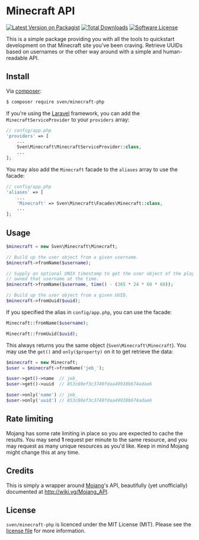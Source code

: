 # Minecraft API

[![Latest Version on Packagist][ico-version]][link-packagist]
[![Total Downloads][ico-downloads]][link-downloads]
[![Software License][ico-license]](LICENSE.md)

This is a simple package providing you with all the tools to quickstart
development on that Minecraft site you've been craving. Retrieve UUIDs based
on usernames or the other way around with a simple and human-readable API.

## Install

Via [composer](http://getcomposer.org):

```bash
$ composer require sven/minecraft-php
```

If you're using the [Laravel](http://laravel.com) framework, you can add the `MinecraftServiceProvider` to your
`providers` array:

```php
// config/app.php
'providers' => [
    ...
    Sven\Minecraft\MinecraftServiceProvider::class,
    ...
];
```

You may also add the `Minecraft` facade to the `aliases` array to use the facade:

```php
// config/app.php
'aliases' => [
    ...
    'Minecraft' => Sven\Minecraft\Facades\Minecraft::class,
    ...
];
```

## Usage

```php
$minecraft = new Sven\Minecraft\Minecraft;

// Build up the user object from a given username.
$minecraft->fromName($username);

// Supply an optional UNIX timestamp to get the user object of the player who
// owned that username at the time.
$minecraft->fromName($username, time() - (365 * 24 * 60 * 60));

// Build up the user object from a given UUID.
$minecraft->fromUuid($uuid);
```

If you specified the alias in `config/app.php`, you can use the facade:

```php
Minecraft::fromName($username);

Minecraft::fromUuid($uuid);
```

This always returns you the same object (`Sven\Minecraft\Minecraft`). You may use
the `get()` and `only($property)` on it to get retrieve the data:

```php
$minecraft = new Minecraft;
$user = $minecraft->fromName('jeb_');

$user->get()->name  // jeb_
$user->get()->uuid  // 853c80ef3c3749fdaa49938b674adae6

$user->only('name') // jeb_
$user->only('uuid') // 853c80ef3c3749fdaa49938b674adae6
```

## Rate limiting

Mojang has some rate limiting in place so you are expected to cache the
results. You may send **1** request per minute to the same resource, and
you may request as many unique resources as you'd like. Keep in mind
Mojang might change this at any time.

## Credits
This is simply a wrapper around [Mojang](https://mojang.com)'s API, beautifully
(yet unofficially) documented at http://wiki.vg/Mojang_API.

## License

`sven/minecraft-php` is licenced under the MIT License (MIT). Please see the
[license file](LICENSE.md) for more information.

[ico-version]: https://img.shields.io/packagist/v/sven/minecraft-php.svg?style=flat-square
[ico-license]: https://img.shields.io/badge/license-MIT-green.svg?style=flat-square
[ico-downloads]: https://img.shields.io/packagist/dt/sven/minecraft-php.svg?style=flat-square

[link-packagist]: https://packagist.org/packages/sven/minecraft-php
[link-downloads]: https://packagist.org/packages/sven/minecraft-php